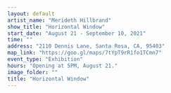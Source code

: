 ```yaml
---
layout: default
artist_name: "Merideth Hillbrand"
show_title: "Horizontal Window"
start_date: "August 21 - September 10, 2021"
time: ""
address: "2110 Dennis Lane, Santa Rosa, CA, 95403"
map_link: "https://goo.gl/maps/7tYpT9rR1fo1TCmn7"
event_type: "Exhibition"
hours: "Opening at 5PM, August 21."
image_folder: ""
title: "Horizontal Window"
---
```

